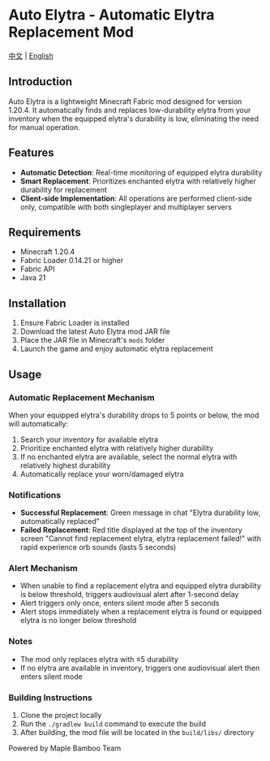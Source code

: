 # Auto Elytra - Automatic Elytra Replacement Mod

[中文](README.md) | [English](README_EN.md)

## Introduction

Auto Elytra is a lightweight Minecraft Fabric mod designed for version 1.20.4. It automatically finds and replaces low-durability elytra from your inventory when the equipped elytra's durability is low, eliminating the need for manual operation.

## Features

- **Automatic Detection**: Real-time monitoring of equipped elytra durability
- **Smart Replacement**: Prioritizes enchanted elytra with relatively higher durability for replacement
- **Client-side Implementation**: All operations are performed client-side only, compatible with both singleplayer and multiplayer servers

## Requirements

- Minecraft 1.20.4
- Fabric Loader 0.14.21 or higher
- Fabric API
- Java 21

## Installation

1. Ensure Fabric Loader is installed
2. Download the latest Auto Elytra mod JAR file
3. Place the JAR file in Minecraft's `mods` folder
4. Launch the game and enjoy automatic elytra replacement

## Usage

### Automatic Replacement Mechanism

When your equipped elytra's durability drops to 5 points or below, the mod will automatically:
1. Search your inventory for available elytra
2. Prioritize enchanted elytra with relatively higher durability
3. If no enchanted elytra are available, select the normal elytra with relatively highest durability
4. Automatically replace your worn/damaged elytra

### Notifications

- **Successful Replacement**: Green message in chat "Elytra durability low, automatically replaced"
- **Failed Replacement**: Red title displayed at the top of the inventory screen "Cannot find replacement elytra, elytra replacement failed!" with rapid experience orb sounds (lasts 5 seconds)

### Alert Mechanism

- When unable to find a replacement elytra and equipped elytra durability is below threshold, triggers audiovisual alert after 1-second delay
- Alert triggers only once, enters silent mode after 5 seconds
- Alert stops immediately when a replacement elytra is found or equipped elytra is no longer below threshold

### Notes

- The mod only replaces elytra with ≤5 durability
- If no elytra are available in inventory, triggers one audiovisual alert then enters silent mode

### Building Instructions

1. Clone the project locally
2. Run the `./gradlew build` command to execute the build
3. After building, the mod file will be located in the `build/libs/` directory

Powered by Maple Bamboo Team
